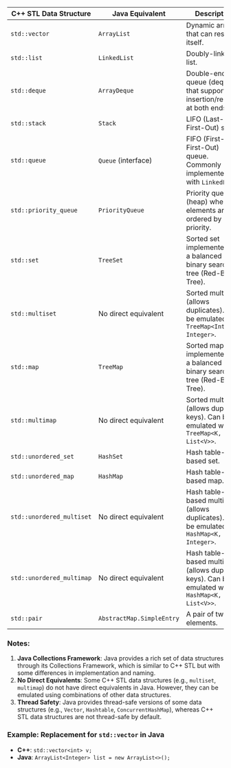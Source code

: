 
| **C++ STL Data Structure** | **Java Equivalent**               | **Description**                                                                 |
|----------------------------|-----------------------------------|---------------------------------------------------------------------------------|
| `std::vector`              | `ArrayList`                      | Dynamic array that can resize itself.                                           |
| `std::list`                | `LinkedList`                     | Doubly-linked list.                                                             |
| `std::deque`               | `ArrayDeque`                     | Double-ended queue (deque) that supports insertion/removal at both ends.        |
| `std::stack`               | `Stack`                          | LIFO (Last-In-First-Out) stack.                                                |
| `std::queue`               | `Queue` (interface)              | FIFO (First-In-First-Out) queue. Commonly implemented with `LinkedList`.        |
| `std::priority_queue`      | `PriorityQueue`                  | Priority queue (heap) where elements are ordered by priority.                   |
| `std::set`                 | `TreeSet`                        | Sorted set implemented as a balanced binary search tree (Red-Black Tree).      |
| `std::multiset`            | No direct equivalent             | Sorted multiset (allows duplicates). Can be emulated with `TreeMap<Integer, Integer>`. |
| `std::map`                 | `TreeMap`                        | Sorted map implemented as a balanced binary search tree (Red-Black Tree).      |
| `std::multimap`            | No direct equivalent             | Sorted multimap (allows duplicate keys). Can be emulated with `TreeMap<K, List<V>>`. |
| `std::unordered_set`       | `HashSet`                        | Hash table-based set.                                                          |
| `std::unordered_map`       | `HashMap`                        | Hash table-based map.                                                          |
| `std::unordered_multiset`  | No direct equivalent             | Hash table-based multiset (allows duplicates). Can be emulated with `HashMap<K, Integer>`. |
| `std::unordered_multimap`  | No direct equivalent             | Hash table-based multimap (allows duplicate keys). Can be emulated with `HashMap<K, List<V>>`. |
| `std::pair`                | `AbstractMap.SimpleEntry`        | A pair of two elements.                                                        |

### Notes:
1. **Java Collections Framework**: Java provides a rich set of data structures through its Collections Framework, which is similar to C++ STL but with some differences in implementation and naming.
2. **No Direct Equivalents**: Some C++ STL data structures (e.g., `multiset`, `multimap`) do not have direct equivalents in Java. However, they can be emulated using combinations of other data structures.
3. **Thread Safety**: Java provides thread-safe versions of some data structures (e.g., `Vector`, `Hashtable`, `ConcurrentHashMap`), whereas C++ STL data structures are not thread-safe by default.

### Example: Replacement for `std::vector` in Java
- **C++**: `std::vector<int> v;`
- **Java**: `ArrayList<Integer> list = new ArrayList<>();`

